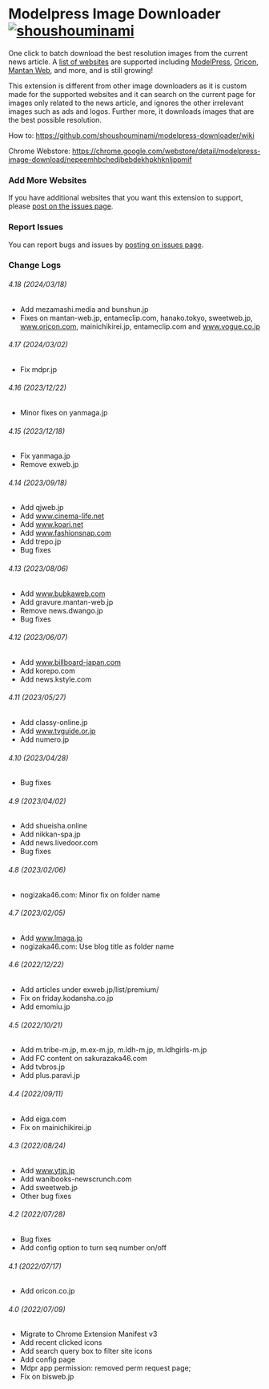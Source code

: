 # Modelpress Image Downloader [![shoushouminami](https://circleci.com/gh/shoushouminami/modelpress-downloader.svg?style=svg)](https://app.circleci.com/pipelines/github/shoushouminami/modelpress-downloader)

One click to batch download the best resolution images from the current news article. A [list of websites](https://github.com/shoushouminami/modelpress-downloader/wiki) are supported including [ModelPress](https://mdpr.jp), [Oricon](https://www.oricon.co.jp/), [Mantan Web](https://mantan-web.jp/),
and more, and is still growing! 

This extension is different from other image downloaders as it is custom made for the supported websites and it can search on the current  page for images
only related to the news article, and ignores the other irrelevant images such as ads and logos. Further more, it downloads images that are the best possible resolution.

How to: 
https://github.com/shoushouminami/modelpress-downloader/wiki

Chrome Webstore: https://chrome.google.com/webstore/detail/modelpress-image-download/nepeemhbchedjbebdekhpkhknljppmif

### Add More Websites
If you have additional websites that you want this extension to support, please [post on the issues page](https://github.com/shoushouminami/modelpress-downloader/issues).

### Report Issues
You can report bugs and issues by [posting on issues page](https://github.com/shoushouminami/modelpress-downloader/issues).

### Change Logs

###### 4.18 (2024/03/18)
* Add mezamashi.media and bunshun.jp
* Fixes on mantan-web.jp, entameclip.com, hanako.tokyo, sweetweb.jp, www.oricon.com, mainichikirei.jp, 
entameclip.com and www.vogue.co.jp

###### 4.17 (2024/03/02)
* Fix mdpr.jp

###### 4.16 (2023/12/22)
* Minor fixes on yanmaga.jp

###### 4.15 (2023/12/18)
* Fix yanmaga.jp
* Remove exweb.jp

###### 4.14 (2023/09/18)
* Add qjweb.jp
* Add www.cinema-life.net
* Add www.koari.net
* Add www.fashionsnap.com
* Add trepo.jp
* Bug fixes

###### 4.13 (2023/08/06)
* Add www.bubkaweb.com
* Add gravure.mantan-web.jp
* Remove news.dwango.jp
* Bug fixes

###### 4.12 (2023/06/07)
* Add www.billboard-japan.com
* Add korepo.com
* Add news.kstyle.com

###### 4.11 (2023/05/27)
* Add classy-online.jp
* Add www.tvguide.or.jp
* Add numero.jp

###### 4.10 (2023/04/28)
* Bug fixes

###### 4.9 (2023/04/02)
* Add shueisha.online
* Add nikkan-spa.jp
* Add news.livedoor.com
* Bug fixes

###### 4.8 (2023/02/06)
* nogizaka46.com: Minor fix on folder name

###### 4.7 (2023/02/05)
* Add www.lmaga.jp
* nogizaka46.com: Use blog title as folder name

###### 4.6 (2022/12/22)
* Add articles under exweb.jp/list/premium/
* Fix on friday.kodansha.co.jp
* Add emomiu.jp

###### 4.5 (2022/10/21)
* Add m.tribe-m.jp, m.ex-m.jp, m.ldh-m.jp, m.ldhgirls-m.jp
* Add FC content on sakurazaka46.com
* Add tvbros.jp
* Add plus.paravi.jp

###### 4.4 (2022/09/11)
* Add eiga.com
* Fix on mainichikirei.jp

###### 4.3 (2022/08/24)
* Add www.ytjp.jp
* Add wanibooks-newscrunch.com
* Add sweetweb.jp
* Other bug fixes

###### 4.2 (2022/07/28)
* Bug fixes
* Add config option to turn seq number on/off

###### 4.1 (2022/07/17)
* Add oricon.co.jp

###### 4.0 (2022/07/09)
* Migrate to Chrome Extension Manifest v3
* Add recent clicked icons
* Add search query box to filter site icons
* Add config page
* Mdpr app permission: removed perm request page;
* Fix on bisweb.jp
